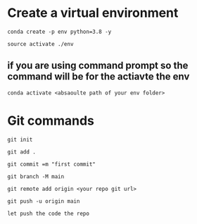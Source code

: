 # Create a virtual environment

```
conda create -p env python=3.8 -y
```
```
source activate ./env
```

## if you are using command prompt so the command will be for the actiavte the env

```
conda activate <absaoulte path of your env folder>
```


# Git commands

```
git init
```

```
git add .
```

```
git commit =m "first commit"
```

```
git branch -M main
```

```
git remote add origin <your repo git url>
```

```
git push -u origin main
```


```
let push the code the repo

```

